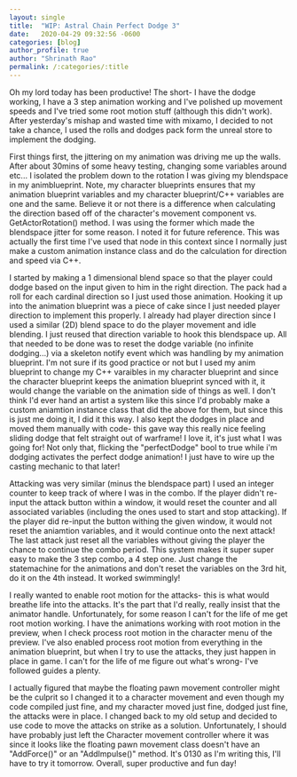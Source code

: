 ```yaml
---
layout: single
title:  "WIP: Astral Chain Perfect Dodge 3"
date:   2020-04-29 09:32:56 -0600
categories: [blog] 
author_profile: true
author: "Shrinath Rao"
permalink: /:categories/:title
---
```


Oh my lord today has been productive! The short- I have the dodge working, I have a 3 step animation working and I've polished up movement speeds and I've tried some root motion stuff (although this didn't work). After yesterday's mishap and wasted time with mixamo, I decided to not take a chance, I used the rolls and dodges pack form the unreal store to implement the dodging. 

First things first, the jittering on my animation was driving me up the walls. After about 30mins of some heavy testing, changing some variables around etc... I isolated the problem down to the rotation I was giving my blendspace in my animblueprint. Note, my character blueprints ensures that my animation blueprint variables and my character blueprint/C++ variables are one and the same. Believe it or not there is a difference when calculating the direction based off of the character's movement component vs. GetActorRotation() method. I was using the former which made the blendspace jitter for some reason. I noted it for future reference. This was actually the first time I've used that node in this context since I normally just make a custom animation instance class and do the calculation for direction and speed via C++.  

I started by making a 1 dimensional blend space so that the player could dodge based on the input given to him in the right direction. The pack had a roll for each cardinal direction so I just used those animation. Hooking it up into the animation blueprint was a piece of cake since I just needed player direction to implement this properly. I already had player direction since I used a similar (2D) blend space to do the player movement and idle blending. I just reused that direction variable to hook this blendspace up. All that needed to be done was to reset the dodge variable (no infinite dodging...) via a skeleton notify event which was handling by my animation blueprint. I'm not sure if its good practice or not but I used my anim blueprint to change my C++ varaibles in my character blueprint and since the character blueprint keeps the animation blueprint synced with it, it would change the variable on the animation side of things as well. I don't think I'd ever hand an artist a system like this since I'd probably make a custom aniamtion instance class that did the above for them, but since this is just me doing it, I did it this way. I also kept the dodges in place and moved them manually with code- this gave way this really nice feeling sliding dodge that felt straight out of warframe! I love it, it's just what I was going for! Not only that, flicking the "perfectDodge" bool to true while i'm dodging activates the perfect dodge animation! I just have to wire up the casting mechanic to that later!

Attacking was very similar (minus the blendspace part) I used an integer counter to keep track of where I was in the combo. If the player didn't re-input the attack button within a window, it would reset the counter and all associated variables (including the ones used to start and stop attacking). If the player did re-input the button withing the given window, it would not reset the aniamtion variables, and it would continue onto the next attack! The last attack just reset all the variables without giving the player the chance to continue the combo period. This system makes it super super easy to make the 3 step combo, a 4 step one. Just change the statemachine for the animations and don't reset the variables on the 3rd hit, do it on the 4th instead. It worked swimmingly!

I really wanted to enable root motion for the attacks- this is what would breathe life into the attacks. It's the part that I'd really, really insist that the animator handle. Unfortunately, for some reason I can't for the life of me get root motion working. I have the animations working with root motion in the preview, when I check process root motion in the character menu of the preview. I've also enabled process root motion from everything in the animation blueprint, but when I try to use the attacks, they just happen in place in game. I can't for the life of me figure out what's wrong- I've followed guides a plenty.

I actually figured that maybe the floating pawn movement controller might be the culprit so I changed it to a character movement and even though my code compiled just fine, and my character moved just fine, dodged just fine, the attacks were in place. I changed back to my old setup and decided to use code to move the attacks on strike as a solution. Unfortunately, I should have probably just left the Character movement controller where it was since it looks like the floating pawn movement class doesn't have an "AddForce()" or an "AddImpulse()" method. It's 0130 as I'm writing this, I'll have to try it tomorrow. Overall, super productive and fun day!

